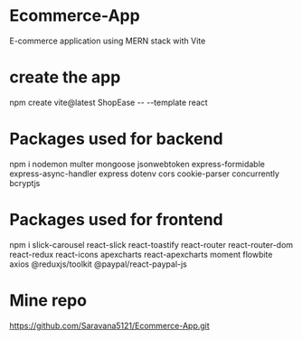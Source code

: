 # Ecommerce-App
E-commerce application using MERN stack with Vite

# create the app
npm create vite@latest ShopEase -- --template react

# Packages used for backend
npm i nodemon multer mongoose jsonwebtoken express-formidable express-async-handler express dotenv cors cookie-parser concurrently bcryptjs

# Packages used for frontend
npm i slick-carousel react-slick react-toastify react-router react-router-dom react-redux react-icons apexcharts react-apexcharts moment flowbite axios @reduxjs/toolkit @paypal/react-paypal-js

# Mine repo
https://github.com/Saravana5121/Ecommerce-App.git